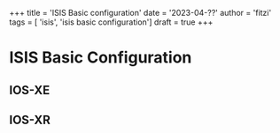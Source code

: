 +++
title = 'ISIS Basic configuration'
date = '2023-04-??'
author = 'fitzi'
tags = [ 'isis', 'isis basic configuration']
draft = true
+++

# ISIS Basic Configuration


## IOS-XE


## IOS-XR